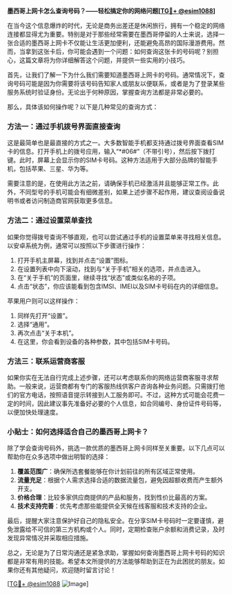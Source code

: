 **墨西哥上网卡怎么查询号码？——轻松搞定你的网络问题[[TG💪+ @esim1088](https://t.me/s/esim1088)]**

在当今这个信息爆炸的时代，无论是商务出差还是休闲旅行，拥有一个稳定的网络连接都显得尤为重要。特别是对于那些经常需要在墨西哥停留的人士来说，选择一张合适的墨西哥上网卡不仅能让生活更加便利，还能避免高昂的国际漫游费用。然而，当拿到这张卡后，你可能会遇到一个问题：如何查询这张卡的号码呢？别担心，这篇文章将为你详细解答这个问题，并提供一些实用的小技巧。

首先，让我们了解一下为什么我们需要知道墨西哥上网卡的号码。通常情况下，查询号码可能是因为你需要将该号码告知家人或朋友以便联系，或者是为了登录某些服务系统时验证身份。无论出于何种原因，掌握查询方法都是非常必要的。

那么，具体该如何操作呢？以下是几种常见的查询方式：

### 方法一：通过手机拨号界面直接查询

这是最简单也是最直接的方式之一。大多数智能手机都支持通过拨号界面查看SIM卡的信息。打开手机上的拨号应用，输入“*#06#”（不带引号），然后按下拨打键。此时，屏幕上会显示你的SIM卡号码。这种方法适用于大部分品牌的智能手机，包括苹果、三星、华为等。

需要注意的是，在使用此方法之前，请确保手机已经激活并且能够正常工作。此外，不同型号的手机可能会有细微差别，如果上述步骤不起作用，建议查阅设备说明书或者访问制造商官网获取更多信息。

### 方法二：通过设置菜单查找

如果你觉得拨号查询不够直观，也可以尝试通过手机的设置菜单来寻找相关信息。以安卓系统为例，通常可以按照以下步骤进行操作：

1. 打开手机主屏幕，找到并点击“设置”图标。
2. 在设置列表中向下滚动，找到与“关于手机”相关的选项，并点击进入。
3. 在“关于手机”的页面里，继续寻找“状态”或类似名称的子项。
4. 点击“状态”，你应该能看到包含IMSI、IMEI以及SIM卡号码在内的详细信息。

苹果用户则可以这样操作：
1. 同样先打开“设置”。
2. 选择“通用”。
3. 再次点击“关于本机”。
4. 在这里，你会看到设备的各种参数，其中包括SIM卡号码。

### 方法三：联系运营商客服

如果你实在无法自行完成上述步骤，还可以考虑联系你的网络运营商客服寻求帮助。一般来说，运营商都有专门的客服热线供客户咨询各种业务问题。只需拨打他们的官方电话，按照语音提示转接到人工服务即可。不过，这种方式可能会花费一定的时间，因此建议事先准备好必要的个人信息，如合同编号、身份证件号码等，以便加快处理速度。

### 小贴士：如何选择适合自己的墨西哥上网卡？

除了学会查询号码外，挑选一款优质的墨西哥上网卡同样至关重要。以下几点可以帮助你在众多选项中做出明智的选择：

1. **覆盖范围广**：确保所选套餐能够在你计划前往的所有区域正常使用。
2. **流量充足**：根据个人需求选择合适的数据流量包，避免因超额收费而产生额外开支。
3. **价格合理**：比较多家供应商提供的产品和服务，找到性价比最高的方案。
4. **技术支持完善**：优先考虑那些能提供全天候在线客服和技术支持的企业。

最后，提醒大家注意保护好自己的隐私安全。在分享SIM卡号码时一定要谨慎，避免泄露给不可信的第三方机构或个人。同时，定期检查账户余额和消费记录，及时发现异常情况并采取相应措施。

总之，无论是为了日常沟通还是紧急求助，掌握如何查询墨西哥上网卡号码的知识都是非常有用的技能。希望本文所提供的方法能够帮助到正在为此困扰的朋友。如果你还有其他疑问，欢迎随时留言讨论！

[[TG💪+ @esim1088](https://t.me/s/esim1088) ![Image](https://i.postimg.cc/4NQfJmqS/Snipaste-2025-05-13-00-14-12.png)]